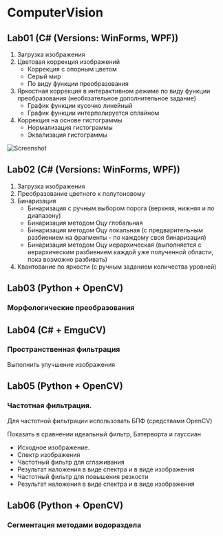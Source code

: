 # ComputerVision
 
## Lab01 (C# (Versions: WinForms, WPF))

1. Загрузка изображения
2. Цветовая коррекция изображений
	- Коррекция с опорным цветом
	- Серый мир
	- По виду функции преобразования
3. Яркостная коррекция в интерактивном режиме по виду функции преобразования (необязательное дополнительное задание)
	- График функции кусочно линейный
	- График функции интерполируется сплайном
4. Коррекция на основе гистограммы
	- Нормализация гистограммы
	- Эквализация гистограммы  
	
![Screenshot](WPFVersion1.png)	  
  
## Lab02 (C# (Versions: WinForms, WPF))

1. Загрузка изображения
2. Преобразование цветного к полутоновому
3. Бинаризация
	- Бинаризация с ручным выбором порога (верхняя, нижняя и по диапазону)
	- Бинаризация методом Оцу глобальная
	- Бинаризация методом Оцу локальная (с предварительным разбиением на фрагменты - по каждому своя бинаризация)
	- Бинаризация методом Оцу иерархическая (выполняется с иерархическим разбиением каждой уже полученной  области, пока возможно разбивать)
4. Квантование по яркости (с ручным заданием количества уровней)

## Lab03 (Python + OpenCV)

### Морфологические преобразования

## Lab04 (C# + EmguCV)

### Пространственная фильтрация
Выполнить улучшение изображения

## Lab05 (Python + OpenCV)

### Частотная фильтрация.
Для частотной фильтрации использовать БПФ (средствами OpenCV)

Показать в сравнении идеальный фильтр, Батерворта и гауссиан

 - Исходное изображение.
 - Спектр изображения
 - Частотный фильтр для сглаживания
 - Результат наложения в виде спектра и в виде изображения
 - Частотный фильтр для повышения резкости
 - Результат наложения в виде спектра и в виде изображения
 
 ## Lab06 (Python + OpenCV)
 
 ### Сегментация методами водораздела
